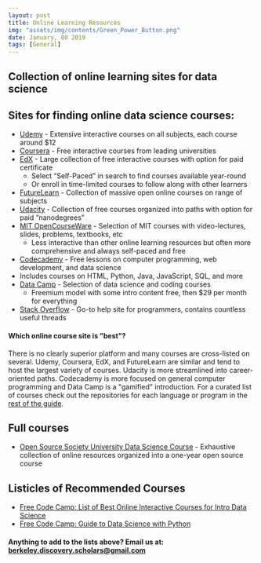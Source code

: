 ```yaml
---
layout: post
title: Online Learning Resources
img: "assets/img/contents/Green_Power_Button.png"
date: January, 08 2019
tags: [General]
---
```


## Collection of online learning sites for data science

## Sites for finding online data science courses:
* [Udemy](https://www.udemy.com/) - Extensive interactive courses on all subjects, each course around $12
* [Coursera](https://www.coursera.org/) - Free interactive courses from leading universities
* [EdX](https://www.edx.org/) - Large collection of free interactive courses with option for paid certificate
  * Select “Self-Paced” in search to find courses available year-round
  * Or enroll in time-limited courses to follow along with other learners
* [FutureLearn](https://www.futurelearn.com/) - Collection of massive open online courses on range of subjects
* [Udacity](https://www.udacity.com/) - Collection of free courses organized into paths with option for paid “nanodegrees”
* [MIT OpenCourseWare](https://ocw.mit.edu/index.htm) - Selection of MIT courses with video-lectures, slides, problems, textbooks, etc
  * Less interactive than other online learning resources but often more comprehensive and always self-paced and free
* [Codecademy](https://www.codecademy.com/) - Free lessons on computer programming, web development, and data science 
 * Includes courses on HTML, Python, Java, JavaScript, SQL, and more
* [Data Camp](https://www.datacamp.com/home) - Selection of data science and coding courses
  * Freemium model with some intro content free, then $29 per month for everything
* [Stack Overflow](https://stackoverflow.com/) - Go-to help site for programmers, contains countless useful threads

#### Which online course site is "best"? 
There is no clearly superior platform and many courses are cross-listed on several. Udemy, Coursera, EdX, and FutureLearn are similar and tend to host the largest variety of courses. Udacity is more streamlined into career-oriented paths. Codecademy is more focused on general computer programming and Data Camp is a "gamified" introduction. For a curated list of courses check out the repositories for each language or program in the [rest of the guide](https://data-scholars-discovery-guide.github.io/Table_of_Contents/).

## Full courses
* [Open Source Society University Data Science Course](https://github.com/ossu/data-science) - Exhaustive collection of online resources organized into a one-year open source course

## Listicles of Recommended Courses
* [Free Code Camp: List of Best Online Interactive Courses for Intro Data Science](https://medium.freecodecamp.org/i-ranked-all-the-best-data-science-intro-courses-based-on-thousands-of-data-points-db5dc7e3eb8e)
* [Free Code Camp: Guide to Data Science with Python](https://medium.freecodecamp.org/a-path-for-you-to-learn-analytics-and-data-skills-bd48ccde7325)

#### Anything to add to the lists above? Email us at: berkeley.discovery.scholars@gmail.com


